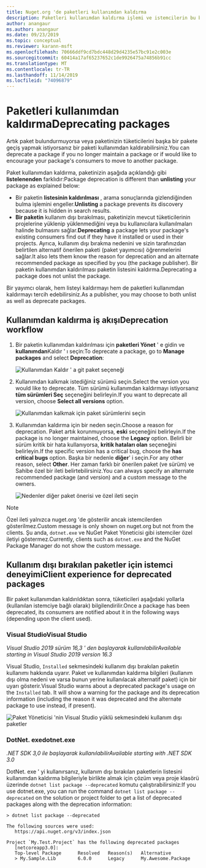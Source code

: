 ```yaml
---
title: Nuget.org 'de paketleri kullanımdan kaldırma
description: Paketleri kullanımdan kaldırma işlemi ve istemcilerin bu bilgileri nasıl gösterdiği hakkında ayrıntılı açıklama
author: anangaur
ms.author: anangaur
ms.date: 09/23/2019
ms.topic: conceptual
ms.reviewer: karann-msft
ms.openlocfilehash: 70666ddf9cd7bdc448d29d4235e57bc91e2c003e
ms.sourcegitcommit: 60414a17af65237652c1de9926475a74856b91cc
ms.translationtype: MT
ms.contentlocale: tr-TR
ms.lasthandoff: 11/14/2019
ms.locfileid: "74096879"
---
```

# <a name="deprecating-packages"></a><span data-ttu-id="239d6-103">Paketleri kullanımdan kaldırma</span><span class="sxs-lookup"><span data-stu-id="239d6-103">Deprecating packages</span></span>

<span data-ttu-id="239d6-104">Artık paket bulundurmuyorsa veya paketinizin tüketicilerini başka bir pakete geçiş yapmak istiyorsanız bir paketi kullanımdan kaldırabilirsiniz.</span><span class="sxs-lookup"><span data-stu-id="239d6-104">You can deprecate a package if you no longer maintain a package or if would like to encourage your package's consumers to move to another package.</span></span> 

<span data-ttu-id="239d6-105">Paket kullanımdan kaldırma, paketinizin aşağıda açıklandığı gibi **listelenenden** farklıdır:</span><span class="sxs-lookup"><span data-stu-id="239d6-105">Package deprecation is different than **unlisting** your package as explained below:</span></span>
* <span data-ttu-id="239d6-106">Bir paketin **listesinin kaldırılması** , arama sonuçlarında gizlendiğinden bulma işlemini engeller.</span><span class="sxs-lookup"><span data-stu-id="239d6-106">**Unlisting** a package prevents its discovery because it is hidden in search results.</span></span> 
* <span data-ttu-id="239d6-107">**Bir paketin** kullanım dışı bırakılması, paketinizin mevcut tüketicilerinin projelerine yüklenip yüklenmediğini veya bu kullanıcılara kullanılmaları halinde bulmasını sağlar.</span><span class="sxs-lookup"><span data-stu-id="239d6-107">**Deprecating** a package lets your package's existing consumers find out if they have it installed or used in their projects.</span></span> <span data-ttu-id="239d6-108">Ayrıca, kullanım dışı bırakma nedenini ve sizin tarafınızdan belirtilen alternatif önerilen paketi (paket yayımcısı) öğrenmelerini sağlar.</span><span class="sxs-lookup"><span data-stu-id="239d6-108">It also lets them know the reason for deprecation and an alternate recommended package as specified by you (the package publisher).</span></span> <span data-ttu-id="239d6-109">Bir paketin kullanımdan kaldırılması paketin listesini kaldırma.</span><span class="sxs-lookup"><span data-stu-id="239d6-109">Deprecating a package does not unlist the package.</span></span> 

<span data-ttu-id="239d6-110">Bir yayımcı olarak, hem listeyi kaldırmayı hem de paketleri kullanımdan kaldırmayı tercih edebilirsiniz.</span><span class="sxs-lookup"><span data-stu-id="239d6-110">As a publisher, you may choose to both unlist as well as deprecate packages.</span></span>

## <a name="deprecation-workflow"></a><span data-ttu-id="239d6-111">Kullanımdan kaldırma iş akışı</span><span class="sxs-lookup"><span data-stu-id="239d6-111">Deprecation workflow</span></span>
1. <span data-ttu-id="239d6-112">Bir paketin kullanımdan kaldırılması için **paketleri Yönet** ' e gidin ve **kullanımdan**Kaldır ' ı seçin:</span><span class="sxs-lookup"><span data-stu-id="239d6-112">To deprecate a package, go to **Manage packages** and select **Deprecation**:</span></span>

    ![Kullanımdan Kaldır ' a git paket seçeneği](media/deprecation-select-option.png)

2. <span data-ttu-id="239d6-114">Kullanımdan kalkmak istediğiniz sürümü seçin.</span><span class="sxs-lookup"><span data-stu-id="239d6-114">Select the version you would like to deprecate.</span></span> <span data-ttu-id="239d6-115">Tüm sürümü kullanımdan kaldırmayı istiyorsanız **tüm sürümleri Seç** seçeneğini belirleyin.</span><span class="sxs-lookup"><span data-stu-id="239d6-115">If you want to deprecate all version, choose **Select all versions** option.</span></span>

    ![Kullanımdan kalkmak için paket sürümlerini seçin](media/deprecation-select-version.png)

3. <span data-ttu-id="239d6-117">Kullanımdan kaldırma için bir neden seçin.</span><span class="sxs-lookup"><span data-stu-id="239d6-117">Choose a reason for deprecation.</span></span> <span data-ttu-id="239d6-118">Paket artık korunmuyorsa, **eski** seçeneğini belirleyin.</span><span class="sxs-lookup"><span data-stu-id="239d6-118">If the package is no longer maintained, choose the **Legacy** option.</span></span> <span data-ttu-id="239d6-119">Belirli bir sürüm kritik bir hata kullanıyorsa, **kritik hataları olan** seçeneğini belirleyin.</span><span class="sxs-lookup"><span data-stu-id="239d6-119">If the specific version has a critical bug, choose the **has critical bugs** option.</span></span> <span data-ttu-id="239d6-120">Başka bir nedenle **diğer**' i seçin.</span><span class="sxs-lookup"><span data-stu-id="239d6-120">For any other reason, select **Other**.</span></span> <span data-ttu-id="239d6-121">Her zaman farklı bir önerilen paket (ve sürüm) ve Sahibe özel bir ileti belirtebilirsiniz.</span><span class="sxs-lookup"><span data-stu-id="239d6-121">You can always specify an alternate recommended package (and version) and a custom message to the owners.</span></span> 

    ![Nedenler diğer paket önerisi ve özel ileti seçin](media/deprecation-save.png)

> [!Note]
> <span data-ttu-id="239d6-123">Özel ileti yalnızca nuget.org 'de gösterilir ancak istemcilerden gösterilmez.</span><span class="sxs-lookup"><span data-stu-id="239d6-123">Custom message is only shown on nuget.org but not from the clients.</span></span> <span data-ttu-id="239d6-124">Şu anda, `dotnet.exe` ve NuGet Paket Yöneticisi gibi istemciler özel iletiyi göstermez.</span><span class="sxs-lookup"><span data-stu-id="239d6-124">Currently, clients such as `dotnet.exe` and the NuGet Package Manager do not show the custom message.</span></span>

## <a name="client-experience-for-deprecated-packages"></a><span data-ttu-id="239d6-125">Kullanım dışı bırakılan paketler için istemci deneyimi</span><span class="sxs-lookup"><span data-stu-id="239d6-125">Client experience for deprecated packages</span></span>
<span data-ttu-id="239d6-126">Bir paket kullanımdan kaldırıldıktan sonra, tüketicileri aşağıdaki yollarla (kullanılan istemciye bağlı olarak) bilgilendirilir.</span><span class="sxs-lookup"><span data-stu-id="239d6-126">Once a package has been deprecated, its consumers are notified about it in the following ways (depending upon the client used).</span></span>

### <a name="visual-studio"></a><span data-ttu-id="239d6-127">Visual Studio</span><span class="sxs-lookup"><span data-stu-id="239d6-127">Visual Studio</span></span> 
<span data-ttu-id="239d6-128">*Visual Studio 2019 sürüm 16,3 ' den başlayarak kullanılabilir*</span><span class="sxs-lookup"><span data-stu-id="239d6-128">*Available starting in Visual Studio 2019 version 16.3*</span></span>

<span data-ttu-id="239d6-129">Visual Studio, `Installed` sekmesindeki kullanım dışı bırakılan paketin kullanımı hakkında uyarır. Paket ve kullanımdan kaldırma bilgileri (kullanım dışı olma nedeni ve varsa bunun yerine kullanılacak alternatif paket) için bir uyarı gösterir.</span><span class="sxs-lookup"><span data-stu-id="239d6-129">Visual Studio warns about a deprecated package's usage on the `Installed` tab. It will show a warning for the package and its deprecation information (including the reason it was deprecated and the alternate package to use instead, if present).</span></span>

   ![Paket Yöneticisi 'nin Visual Studio yüklü sekmesindeki kullanım dışı paketler](media/deprecation-vs.png)

### <a name="dotnetexe"></a><span data-ttu-id="239d6-131">DotNet. exe</span><span class="sxs-lookup"><span data-stu-id="239d6-131">dotnet.exe</span></span>
<span data-ttu-id="239d6-132">*.NET SDK 3,0 ile başlayarak kullanılabilir*</span><span class="sxs-lookup"><span data-stu-id="239d6-132">*Available starting with .NET SDK 3.0*</span></span>

<span data-ttu-id="239d6-133">DotNet. exe ' yi kullanırsanız, kullanım dışı bırakılan paketlerin listesini kullanımdan kaldırma bilgileriyle birlikte almak için çözüm veya proje klasörü üzerinde `dotnet list package --deprecated` komutu çalıştırabilirsiniz:</span><span class="sxs-lookup"><span data-stu-id="239d6-133">If you use dotnet.exe, you can run the command `dotnet list package --deprecated` on the solution or project folder to get a list of deprecated packages along with the deprecation information:</span></span>

```
> dotnet list package --deprecated

The following sources were used:
   https://api.nuget.org/v3/index.json

Project `My.Test.Project` has the following deprecated packages
   [netcoreapp3.0]:
   Top-level Package      Resolved   Reason(s)   Alternative
   > My.Sample.Lib        6.0.0      Legacy      My.Awesome.Package

```

